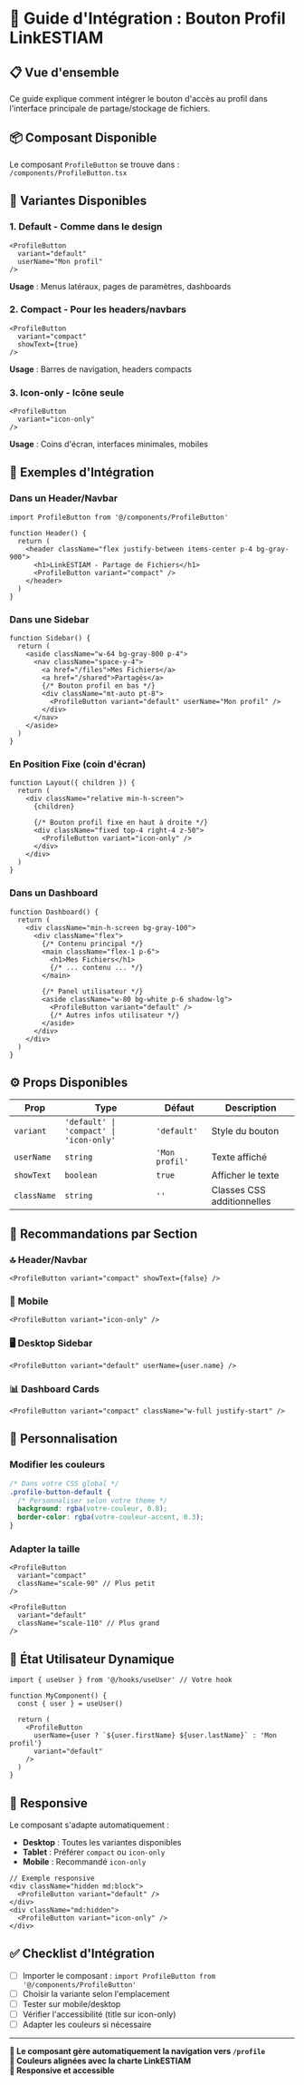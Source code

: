 # 🔗 Guide d'Intégration : Bouton Profil LinkESTIAM

## 📋 Vue d'ensemble

Ce guide explique comment intégrer le bouton d'accès au profil dans l'interface principale de partage/stockage de fichiers.

## 📦 Composant Disponible

Le composant `ProfileButton` se trouve dans : `/components/ProfileButton.tsx`

## 🎨 Variantes Disponibles

### 1. **Default** - Comme dans le design
```tsx
<ProfileButton 
  variant="default" 
  userName="Mon profil"
/>
```
**Usage** : Menus latéraux, pages de paramètres, dashboards

### 2. **Compact** - Pour les headers/navbars
```tsx
<ProfileButton 
  variant="compact" 
  showText={true}
/>
```
**Usage** : Barres de navigation, headers compacts

### 3. **Icon-only** - Icône seule
```tsx
<ProfileButton 
  variant="icon-only"
/>
```
**Usage** : Coins d'écran, interfaces minimales, mobiles

## 🚀 Exemples d'Intégration

### Dans un Header/Navbar
```tsx
import ProfileButton from '@/components/ProfileButton'

function Header() {
  return (
    <header className="flex justify-between items-center p-4 bg-gray-900">
      <h1>LinkESTIAM - Partage de Fichiers</h1>
      <ProfileButton variant="compact" />
    </header>
  )
}
```

### Dans une Sidebar
```tsx
function Sidebar() {
  return (
    <aside className="w-64 bg-gray-800 p-4">
      <nav className="space-y-4">
        <a href="/files">Mes Fichiers</a>
        <a href="/shared">Partagés</a>
        {/* Bouton profil en bas */}
        <div className="mt-auto pt-8">
          <ProfileButton variant="default" userName="Mon profil" />
        </div>
      </nav>
    </aside>
  )
}
```

### En Position Fixe (coin d'écran)
```tsx
function Layout({ children }) {
  return (
    <div className="relative min-h-screen">
      {children}
      
      {/* Bouton profil fixe en haut à droite */}
      <div className="fixed top-4 right-4 z-50">
        <ProfileButton variant="icon-only" />
      </div>
    </div>
  )
}
```

### Dans un Dashboard
```tsx
function Dashboard() {
  return (
    <div className="min-h-screen bg-gray-100">
      <div className="flex">
        {/* Contenu principal */}
        <main className="flex-1 p-6">
          <h1>Mes Fichiers</h1>
          {/* ... contenu ... */}
        </main>
        
        {/* Panel utilisateur */}
        <aside className="w-80 bg-white p-6 shadow-lg">
          <ProfileButton variant="default" />
          {/* Autres infos utilisateur */}
        </aside>
      </div>
    </div>
  )
}
```

## ⚙️ Props Disponibles

| Prop | Type | Défaut | Description |
|------|------|---------|-------------|
| `variant` | `'default' \| 'compact' \| 'icon-only'` | `'default'` | Style du bouton |
| `userName` | `string` | `'Mon profil'` | Texte affiché |
| `showText` | `boolean` | `true` | Afficher le texte |
| `className` | `string` | `''` | Classes CSS additionnelles |

## 🎯 Recommandations par Section

### 🔝 **Header/Navbar**
```tsx
<ProfileButton variant="compact" showText={false} />
```

### 📱 **Mobile**
```tsx
<ProfileButton variant="icon-only" />
```

### 🖥️ **Desktop Sidebar**
```tsx
<ProfileButton variant="default" userName={user.name} />
```

### 📊 **Dashboard Cards**
```tsx
<ProfileButton variant="compact" className="w-full justify-start" />
```

## 🎨 Personnalisation

### Modifier les couleurs
```css
/* Dans votre CSS global */
.profile-button-default {
  /* Personnaliser selon votre theme */
  background: rgba(votre-couleur, 0.8);
  border-color: rgba(votre-couleur-accent, 0.3);
}
```

### Adapter la taille
```tsx
<ProfileButton 
  variant="compact"
  className="scale-90" // Plus petit
/>

<ProfileButton 
  variant="default"
  className="scale-110" // Plus grand
/>
```

## 🔄 État Utilisateur Dynamique

```tsx
import { useUser } from '@/hooks/useUser' // Votre hook

function MyComponent() {
  const { user } = useUser()
  
  return (
    <ProfileButton 
      userName={user ? `${user.firstName} ${user.lastName}` : 'Mon profil'}
      variant="default"
    />
  )
}
```

## 📱 Responsive

Le composant s'adapte automatiquement :
- **Desktop** : Toutes les variantes disponibles
- **Tablet** : Préférer `compact` ou `icon-only`
- **Mobile** : Recommandé `icon-only`

```tsx
// Exemple responsive
<div className="hidden md:block">
  <ProfileButton variant="default" />
</div>
<div className="md:hidden">
  <ProfileButton variant="icon-only" />
</div>
```

## ✅ Checklist d'Intégration

- [ ] Importer le composant : `import ProfileButton from '@/components/ProfileButton'`
- [ ] Choisir la variante selon l'emplacement
- [ ] Tester sur mobile/desktop
- [ ] Vérifier l'accessibilité (title sur icon-only)
- [ ] Adapter les couleurs si nécessaire

---

**🔗 Le composant gère automatiquement la navigation vers `/profile`**  
**🎨 Couleurs alignées avec la charte LinkESTIAM**  
**📱 Responsive et accessible** 
